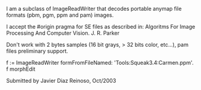 I am a subclass of ImageReadWriter that decodes portable anymap file formats
(pbm, pgm, ppm and  pam) images.

I accept the #origin pragma for SE files as described in:
Algoritms For Image Processing And Computer Vision. J. R. Parker

Don't work with 2 bytes samples (16 bit grays, > 32 bits color, etc...), 
pam files preliminary support.

f := ImageReadWriter formFromFileNamed: 'Tools:Squeak3.4:Carmen.ppm'.
f morphEdit

Submitted by Javier Diaz Reinoso, Oct/2003